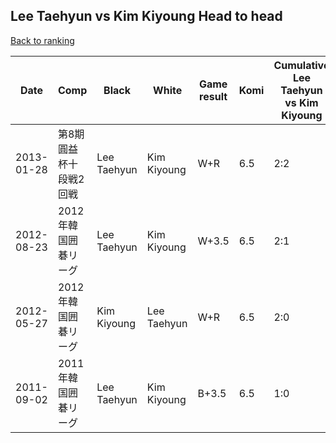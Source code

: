 ## Lee Taehyun vs Kim Kiyoung Head to head

[Back to ranking](../../index.md)




| **Date** | **Comp** | **Black** | **White** | **Game result** | **Komi** | **Cumulative Lee Taehyun vs Kim Kiyoung** | **Lee Taehyun streak** | **Kim Kiyoung streak** | 
| --- | --- | --- | --- | --- | --- | --- | --- | --- |
| 2013-01-28 | 第8期圓益杯十段戦2回戦 | Lee Taehyun | Kim Kiyoung | W+R | 6.5 | 2:2 | 0 | 2 | 
| 2012-08-23 | 2012年韓国囲碁リーグ | Lee Taehyun | Kim Kiyoung | W+3.5 | 6.5 | 2:1 | 0 | 1 | 
| 2012-05-27 | 2012年韓国囲碁リーグ | Kim Kiyoung | Lee Taehyun | W+R | 6.5 | 2:0 | 2 | 0 | 
| 2011-09-02 | 2011年韓国囲碁リーグ | Lee Taehyun | Kim Kiyoung | B+3.5 | 6.5 | 1:0 | 1 | 0 |




